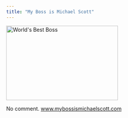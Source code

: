 ```yaml
---
title: "My Boss is Michael Scott"
---
```

<p><img src="https://chrisenns.com/wp-content/uploads/2009/07/3180900835_80cc93f13e-300x1991.jpg" alt="World&#039;s Best Boss" title="World&#039;s Best Boss" width="300" height="199" class="aligncenter size-full wp-image-1734" /></p>
<p>No comment.  <a href="https://www.mybossismichaelscott.com/">www.mybossismichaelscott.com</a></p>
